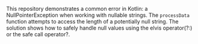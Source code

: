 This repository demonstrates a common error in Kotlin: a NullPointerException when working with nullable strings. The `processData` function attempts to access the length of a potentially null string. The solution shows how to safely handle null values using the elvis operator(?:) or the safe call operator?.